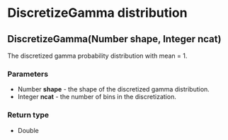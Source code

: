 DiscretizeGamma distribution
============================
DiscretizeGamma(Number **shape**, Integer **ncat**)
---------------------------------------------------

The discretized gamma probability distribution with mean = 1.

### Parameters

- Number **shape** - the shape of the discretized gamma distribution.
- Integer **ncat** - the number of bins in the discretization.

### Return type

- Double




